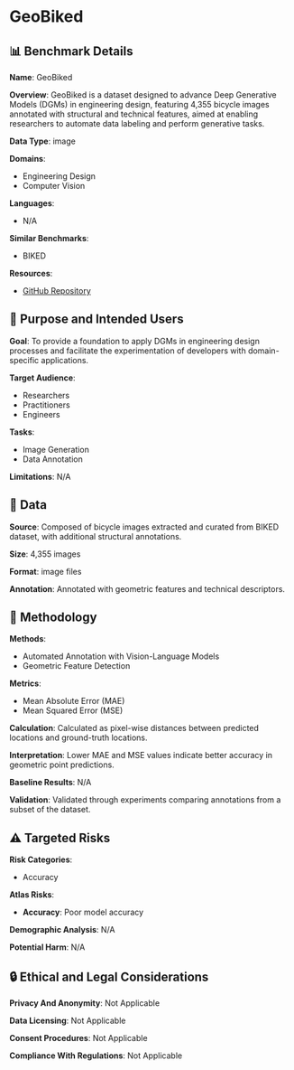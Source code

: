 # GeoBiked

## 📊 Benchmark Details

**Name**: GeoBiked

**Overview**: GeoBiked is a dataset designed to advance Deep Generative Models (DGMs) in engineering design, featuring 4,355 bicycle images annotated with structural and technical features, aimed at enabling researchers to automate data labeling and perform generative tasks.

**Data Type**: image

**Domains**:
- Engineering Design
- Computer Vision

**Languages**:
- N/A

**Similar Benchmarks**:
- BIKED

**Resources**:
- [GitHub Repository](https://github.com/Phillip-M97/GeoBIKED)

## 🎯 Purpose and Intended Users

**Goal**: To provide a foundation to apply DGMs in engineering design processes and facilitate the experimentation of developers with domain-specific applications.

**Target Audience**:
- Researchers
- Practitioners
- Engineers

**Tasks**:
- Image Generation
- Data Annotation

**Limitations**: N/A

## 💾 Data

**Source**: Composed of bicycle images extracted and curated from BIKED dataset, with additional structural annotations.

**Size**: 4,355 images

**Format**: image files

**Annotation**: Annotated with geometric features and technical descriptors.

## 🔬 Methodology

**Methods**:
- Automated Annotation with Vision-Language Models
- Geometric Feature Detection

**Metrics**:
- Mean Absolute Error (MAE)
- Mean Squared Error (MSE)

**Calculation**: Calculated as pixel-wise distances between predicted locations and ground-truth locations.

**Interpretation**: Lower MAE and MSE values indicate better accuracy in geometric point predictions.

**Baseline Results**: N/A

**Validation**: Validated through experiments comparing annotations from a subset of the dataset.

## ⚠️ Targeted Risks

**Risk Categories**:
- Accuracy

**Atlas Risks**:
- **Accuracy**: Poor model accuracy

**Demographic Analysis**: N/A

**Potential Harm**: N/A

## 🔒 Ethical and Legal Considerations

**Privacy And Anonymity**: Not Applicable

**Data Licensing**: Not Applicable

**Consent Procedures**: Not Applicable

**Compliance With Regulations**: Not Applicable
